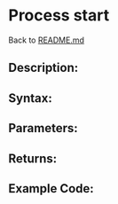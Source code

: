 # Process start
Back to [README.md](../README.md)



## Description:



## Syntax:


## Parameters:


## Returns:


## Example Code:
